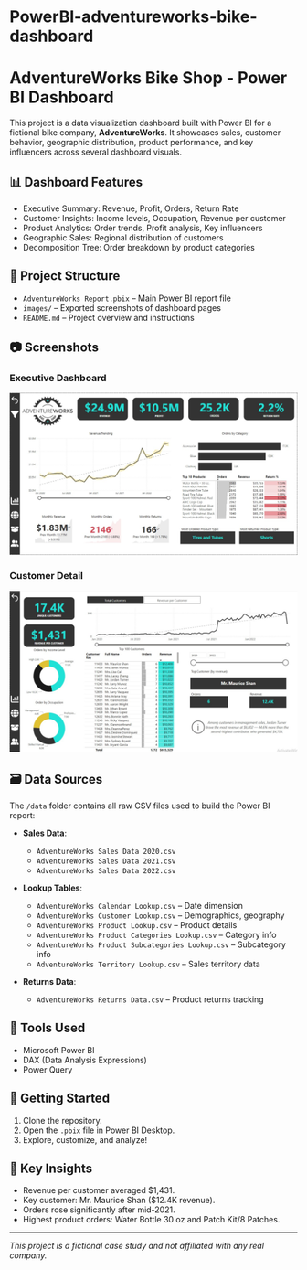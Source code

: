 # PowerBI-adventureworks-bike-dashboard

# AdventureWorks Bike Shop - Power BI Dashboard

This project is a data visualization dashboard built with Power BI for a fictional bike company, **AdventureWorks**. It showcases sales, customer behavior, geographic distribution, product performance, and key influencers across several dashboard visuals.

## 📊 Dashboard Features

- Executive Summary: Revenue, Profit, Orders, Return Rate
- Customer Insights: Income levels, Occupation, Revenue per customer
- Product Analytics: Order trends, Profit analysis, Key influencers
- Geographic Sales: Regional distribution of customers
- Decomposition Tree: Order breakdown by product categories

## 📁 Project Structure

- `AdventureWorks Report.pbix` – Main Power BI report file
- `images/` – Exported screenshots of dashboard pages
- `README.md` – Project overview and instructions

## 📷 Screenshots

### Executive Dashboard
![Executive Dashboard](images/execDashboard.jpg)

### Customer Detail
![Customer Detail](images/CustomerDetail.jpg)


## 🗃️ Data Sources

The `/data` folder contains all raw CSV files used to build the Power BI report:

- **Sales Data**: 
  - `AdventureWorks Sales Data 2020.csv`
  - `AdventureWorks Sales Data 2021.csv`
  - `AdventureWorks Sales Data 2022.csv`

- **Lookup Tables**:
  - `AdventureWorks Calendar Lookup.csv` – Date dimension
  - `AdventureWorks Customer Lookup.csv` – Demographics, geography
  - `AdventureWorks Product Lookup.csv` – Product details
  - `AdventureWorks Product Categories Lookup.csv` – Category info
  - `AdventureWorks Product Subcategories Lookup.csv` – Subcategory info
  - `AdventureWorks Territory Lookup.csv` – Sales territory data

- **Returns Data**:
  - `AdventureWorks Returns Data.csv` – Product returns tracking



## 📌 Tools Used

- Microsoft Power BI
- DAX (Data Analysis Expressions)
- Power Query

## 🚀 Getting Started

1. Clone the repository.
2. Open the `.pbix` file in Power BI Desktop.
3. Explore, customize, and analyze!

## 🧠 Key Insights

- Revenue per customer averaged $1,431.
- Key customer: Mr. Maurice Shan ($12.4K revenue).
- Orders rose significantly after mid-2021.
- Highest product orders: Water Bottle 30 oz and Patch Kit/8 Patches.

---

*This project is a fictional case study and not affiliated with any real company.*
